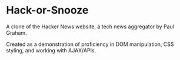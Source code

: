 # Hack-or-Snooze
A clone of the Hacker News website, a tech news aggregator by Paul Graham. 

Created as a demonstration of proficiency in DOM manipulation, CSS styling, and working with AJAX/APIs. 
